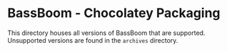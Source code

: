# BassBoom - Chocolatey Packaging

This directory houses all versions of BassBoom that are supported. Unsupported versions are found in the `archives` directory.
